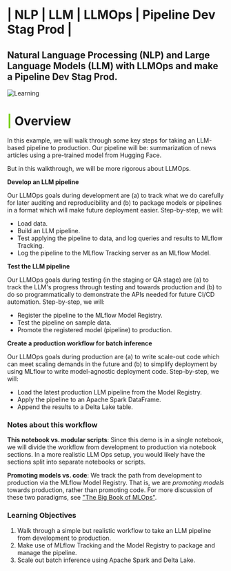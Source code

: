 # | NLP | LLM | LLMOps | Pipeline Dev Stag Prod |

## Natural Language Processing (NLP) and Large Language Models (LLM) with LLMOps and make a Pipeline Dev Stag Prod.


![Learning](https://t3.ftcdn.net/jpg/06/14/01/52/360_F_614015247_EWZHvC6AAOsaIOepakhyJvMqUu5tpLfY.jpg)


# <b><span style='color:#78D118'>|</span> Overview</b>


In this example, we will walk through some key steps for taking an LLM-based pipeline to production.  Our pipeline will be: summarization of news articles using a pre-trained model from Hugging Face.  

But in this walkthrough, we will be more rigorous about LLMOps.

**Develop an LLM pipeline**

Our LLMOps goals during development are (a) to track what we do carefully for later auditing and reproducibility and (b) to package models or pipelines in a format which will make future deployment easier.  Step-by-step, we will:
* Load data.
* Build an LLM pipeline.
* Test applying the pipeline to data, and log queries and results to MLflow Tracking.
* Log the pipeline to the MLflow Tracking server as an MLflow Model.

**Test the LLM pipeline**

Our LLMOps goals during testing (in the staging or QA stage) are (a) to track the LLM's progress through testing and towards production and (b) to do so programmatically to demonstrate the APIs needed for future CI/CD automation.  Step-by-step, we will:
* Register the pipeline to the MLflow Model Registry.
* Test the pipeline on sample data.
* Promote the registered model (pipeline) to production.

**Create a production workflow for batch inference**

Our LLMOps goals during production are (a) to write scale-out code which can meet scaling demands in the future and (b) to simplify deployment by using MLflow to write model-agnostic deployment code.  Step-by-step, we will:
* Load the latest production LLM pipeline from the Model Registry.
* Apply the pipeline to an Apache Spark DataFrame.
* Append the results to a Delta Lake table.

### Notes about this workflow

**This notebook vs. modular scripts**: Since this demo is in a single notebook, we will divide the workflow from development to production via notebook sections.  In a more realistic LLM Ops setup, you would likely have the sections split into separate notebooks or scripts.

**Promoting models vs. code**: We track the path from development to production via the MLflow Model Registry.  That is, we are *promoting models* towards production, rather than promoting code.  For more discussion of these two paradigms, see ["The Big Book of MLOps"](https://www.databricks.com/resources/ebook/the-big-book-of-mlops).

### Learning Objectives
1. Walk through a simple but realistic workflow to take an LLM pipeline from development to production.
2. Make use of MLflow Tracking and the Model Registry to package and manage the pipeline.
3. Scale out batch inference using Apache Spark and Delta Lake.
